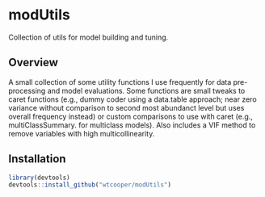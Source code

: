 # modUtils
Collection of utils for model building and tuning.

## Overview
A small collection of some utility functions I use frequently for data pre-processing and model evaluations.
Some functions are small tweaks to  caret functions (e.g., dummy coder using a data.table approach; near zero variance
without comparison to second most abundanct level but uses overall frequency instead) or custom comparisons to 
use with caret (e.g., multiClassSummary. for multiclass models).  Also includes a VIF method to remove variables
with high multicollinearity. <br />

## Installation

```R
library(devtools) 
devtools::install_github("wtcooper/modUtils")
```

